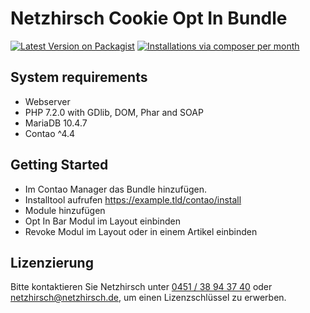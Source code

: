 # Netzhirsch Cookie Opt In Bundle

[![Latest Version on Packagist](http://img.shields.io/packagist/v/Netzhirsch/cookie-opt-in-bundle.svg)](https://packagist.org/packages/netzhirsch/cookie-opt-in-bundle)
[![Installations via composer per month](http://img.shields.io/packagist/dm/Netzhirsch/cookie-opt-in-bundle.svg)](https://packagist.org/packages/netzhirsch/cookie-opt-in-bundle)

## System requirements
 * Webserver
 * PHP 7.2.0 with GDlib, DOM, Phar and SOAP
 * MariaDB 10.4.7
 * Contao ^4.4

## Getting Started
 * Im Contao Manager das Bundle hinzufügen.
 * Installtool aufrufen https://example.tld/contao/install
 * Module hinzufügen
 * Opt In Bar Modul im Layout einbinden
 * Revoke Modul im Layout oder in einem Artikel einbinden
 
## Lizenzierung
Bitte kontaktieren Sie Netzhirsch unter <a href="tel:045138943740">0451 / 38 94 37 40</a> oder <a href="mailto:netzhirsch@netzhirsch.de">netzhirsch@netzhirsch.de</a>, um einen Lizenzschlüssel zu erwerben.
